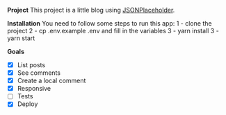 **Project**
This project is a little blog using [JSONPlaceholder](https://jsonplaceholder.typicode.com/).

**Installation**
You need to follow some steps to run this app:
1 - clone the project
2 - cp .env.example .env and fill in the variables
3 - yarn install
3 - yarn start

**Goals**

- [x] List posts
- [x] See comments
- [x] Create a local comment
- [x] Responsive
- [ ] Tests
- [x] Deploy
